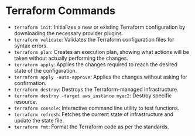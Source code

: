 # Terraform Commands

- `terraform init`: Initializes a new or existing Terraform configuration by downloading the necessary provider plugins.
- `terraform validate`: Validates the Terraform configuration files for syntax errors.
- `terraform plan`: Creates an execution plan, showing what actions will be taken without actually performing the changes.
- `terraform apply`: Applies the changes required to reach the desired state of the configuration.
- `terraform apply -auto-approve`: Applies the changes without asking for confirmation.
- `terraform destroy`: Destroys the Terraform-managed infrastructure.
- `terraform destroy -target aws_instance.myec2`: Destroy specific resource.
- `terraform console`: Interactive command line utility to test functions.
- `terraform refresh`: Fetches the current state of infrastructure and update the state file.
- `terraform fmt`: Format the Terraform code as per the standards.